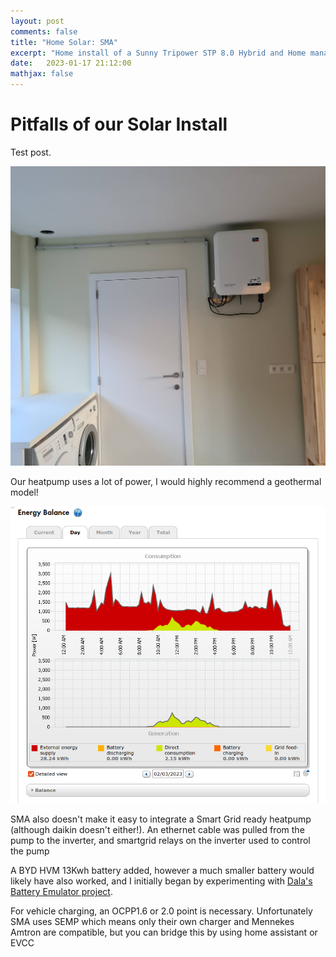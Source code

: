 ```yaml
---
layout: post
comments: false
title: "Home Solar: SMA"
excerpt: "Home install of a Sunny Tripower STP 8.0 Hybrid and Home manager"
date:   2023-01-17 21:12:00
mathjax: false
---
```


# Pitfalls of our Solar Install
Test post.

<div class="imgcap">
<img src="/assets/solar-2023-01-17/inverter_on_wall.jpg">
</div>

Our heatpump uses a lot of power, I would highly recommend a geothermal model!

<div class="imgcap">
<img src="/assets/solar-2023-01-17/consumption_graph.png">
</div>

SMA also doesn't make it easy to integrate a Smart Grid ready heatpump (although daikin doesn't either!).
An ethernet cable was pulled from the pump to the inverter, and smartgrid relays on the inverter used to control the pump

A BYD HVM 13Kwh battery added, however a much smaller battery would likely have also worked, and I initially began by experimenting with [Dala's Battery Emulator project](https://github.com/dalathegreat/Battery-Emulator/).

For vehicle charging, an OCPP1.6 or 2.0 point is necessary. Unfortunately SMA uses SEMP which means only their own charger and Mennekes Amtron are compatible, but you can bridge this by using home assistant or EVCC